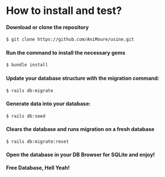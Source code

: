 # How to install and test?
#### Download or clone the repository
```sh
$ git clone https://github.com/AniMoure/usine.git
```
#### Run the command to install the necessary gems
```sh
$ bundle install
```
#### Update your database structure with the migration command: 
```sh
$ rails db:migrate
```

#### Generate data into your database:
```sh
$ rails db:seed
```

#### Clears the database and runs migration on a fresh database
```sh
$ rails db:migrate:reset
```

#### Open the database in your DB Browser for SQLite and enjoy! 


**Free Database, Hell Yeah!**
